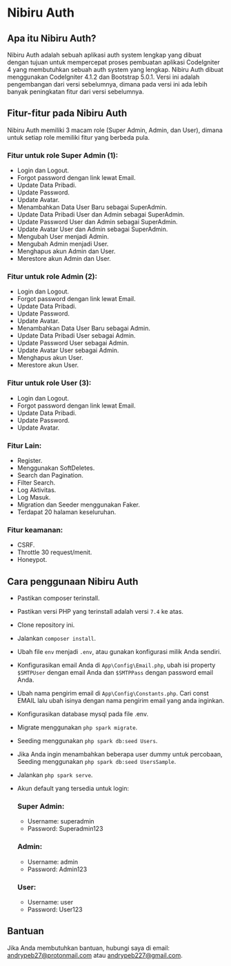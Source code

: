 # Nibiru Auth

## Apa itu Nibiru Auth?
Nibiru Auth adalah sebuah aplikasi auth system lengkap yang dibuat dengan tujuan untuk mempercepat proses pembuatan aplikasi CodeIgniter 4 yang membutuhkan sebuah auth system yang lengkap. Nibiru Auth dibuat menggunakan CodeIgniter 4.1.2 dan Bootstrap 5.0.1. Versi ini adalah pengembangan dari versi sebelumnya, dimana pada versi ini ada lebih banyak peningkatan fitur dari versi sebelumnya.

## Fitur-fitur pada Nibiru Auth
Nibiru Auth memiliki 3 macam role (Super Admin, Admin, dan User), dimana untuk setiap role memiliki fitur yang berbeda pula.

### Fitur untuk role Super Admin (1):
- Login dan Logout.
- Forgot password dengan link lewat Email.
- Update Data Pribadi.
- Update Password.
- Update Avatar.
- Menambahkan Data User Baru sebagai SuperAdmin.
- Update Data Pribadi User dan Admin sebagai SuperAdmin.
- Update Password User dan Admin sebagai SuperAdmin.
- Update Avatar User dan Admin sebagai SuperAdmin.
- Mengubah User menjadi Admin.
- Mengubah Admin menjadi User.
- Menghapus akun Admin dan User.
- Merestore akun Admin dan User.

### Fitur untuk role Admin (2):
- Login dan Logout.
- Forgot password dengan link lewat Email.
- Update Data Pribadi.
- Update Password.
- Update Avatar.
- Menambahkan Data User Baru sebagai Admin.
- Update Data Pribadi User sebagai Admin.
- Update Password User sebagai Admin.
- Update Avatar User sebagai Admin.
- Menghapus akun User.
- Merestore akun User.

### Fitur untuk role User (3):
- Login dan Logout.
- Forgot password dengan link lewat Email.
- Update Data Pribadi.
- Update Password.
- Update Avatar.

### Fitur Lain:
- Register.
- Menggunakan SoftDeletes.
- Search dan Pagination.
- Filter Search.
- Log Aktivitas.
- Log Masuk.
- Migration dan Seeder menggunakan Faker.
- Terdapat 20 halaman keseluruhan.

### Fitur keamanan:
- CSRF.
- Throttle 30 request/menit.
- Honeypot.

## Cara penggunaan Nibiru Auth
- Pastikan composer terinstall.
- Pastikan versi PHP yang terinstall adalah versi `7.4` ke atas.
- Clone repository ini.
- Jalankan `composer install`.
- Ubah file `env` menjadi `.env`, atau gunakan konfigurasi milik Anda sendiri.
- Konfigurasikan email Anda di `App\Config\Email.php`, ubah isi property `$SMTPUser` dengan email Anda dan `$SMTPPass` dengan password email Anda.
- Ubah nama pengirim email di `App\Config\Constants.php`. Cari const EMAIL lalu ubah isinya dengan nama pengirim email yang anda inginkan.
- Konfigurasikan database mysql pada file .env.
- Migrate menggunakan `php spark migrate`.
- Seeding menggunakan `php spark db:seed Users`.
- Jika Anda ingin menambahkan beberapa user dummy untuk percobaan, Seeding menggunakan `php spark db:seed UsersSample`.
- Jalankan `php spark serve`.
- Akun default yang tersedia untuk login:

  ### Super Admin:
  - Username: superadmin
  - Password: Superadmin123
  
  ### Admin:
  - Username: admin
  - Password: Admin123

  ### User:
  - Username: user
  - Password: User123

## Bantuan
Jika Anda membutuhkan bantuan, hubungi saya di email: andrypeb27@protonmail.com atau andrypeb227@gmail.com.
